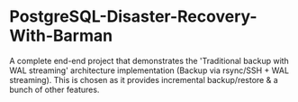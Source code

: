# PostgreSQL-Disaster-Recovery-With-Barman
A complete end-end project that demonstrates the 'Traditional backup with WAL streaming' architecture implementation (Backup via rsync/SSH + WAL streaming). This is chosen as it provides incremental backup/restore &amp; a bunch of other features.
